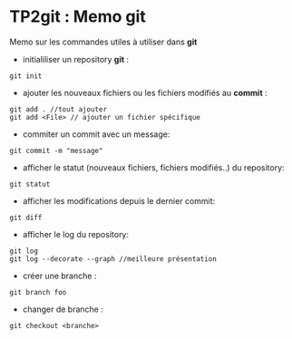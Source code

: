 # TP2git : Memo git

Memo sur les commandes utiles à utiliser dans **git**

- initialiliser un repository **git** :
```git
git init
```
- ajouter les nouveaux fichiers ou les fichiers modifiés au **commit** :
```git
git add . //tout ajouter
git add <File> // ajouter un fichier spécifique
```
- commiter un commit avec un message:
```git
git commit -m "message"
```
- afficher le statut (nouveaux fichiers, fichiers modifiés..) du repository:
```git
git statut
```
- afficher les modifications depuis le dernier commit:
```git
git diff
```
- afficher le log du repository:
```git
git log
git log --decorate --graph //meilleure présentation
```
- créer une branche :
```git
git branch foo
```
- changer de branche :
```git
git checkout <branche>
```

